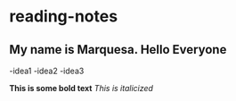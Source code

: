 # reading-notes

## My name is Marquesa. Hello Everyone
-idea1
-idea2
-idea3

**This is some bold text**
*This is italicized*
